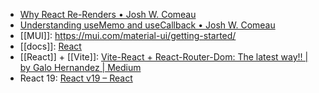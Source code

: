 - [Why React Re-Renders • Josh W. Comeau](https://www.joshwcomeau.com/react/why-react-re-renders/)
- [Understanding useMemo and useCallback • Josh W. Comeau](https://www.joshwcomeau.com/react/usememo-and-usecallback/)
- [[MUI]]: https://mui.com/material-ui/getting-started/
- [[docs]]: [React](https://react.dev/)
- [[React]] + [[Vite]]: [Vite-React + React-Router-Dom: The latest way!! | by Galo Hernandez | Medium](https://medium.com/@galohernandez/vite-react-react-router-dom-the-latest-way-312ee887197e)
- React 19: [React v19 – React](https://react.dev/blog/2024/12/05/react-19)